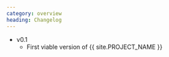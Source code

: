 ```yaml
---
category: overview
heading: Changelog
---
```

* v0.1 
    - First viable version of {{ site.PROJECT_NAME }}